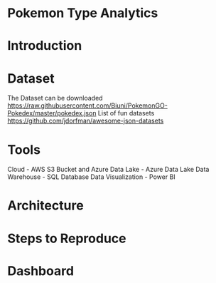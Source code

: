 # Pokemon Type Analytics


# Introduction


# Dataset
The Dataset can be downloaded https://raw.githubusercontent.com/Biuni/PokemonGO-Pokedex/master/pokedex.json 
List of fun datasets https://github.com/jdorfman/awesome-json-datasets 

# Tools
Cloud - AWS S3 Bucket and Azure 
Data Lake - Azure Data Lake
Data Warehouse - SQL Database
Data Visualization - Power BI

# Architecture


# Steps to Reproduce


# Dashboard

